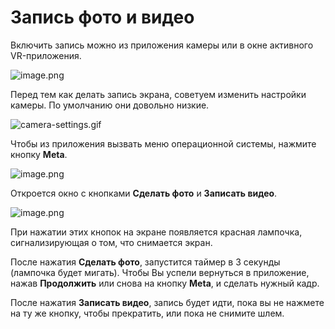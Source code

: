 # Запись фото и видео

Включить запись можно из приложения камеры или в окне активного VR-приложения.

![image.png](image%203.png)

Перед тем как делать запись экрана, советуем изменить настройки камеры. По умолчанию они довольно низкие.

![camera-settings.gif](camera-settings.gif)

Чтобы из приложения вызвать меню операционной системы, нажмите кнопку **Meta**.

![image.png](image%204.png)

Откроется окно с кнопками **Сделать фото** и **Записать видео**.

![image.png](image%205.png)

При нажатии этих кнопок на экране появляется красная лампочка, сигнализирующая о том, что снимается экран.

После нажатия **Сделать фото**, запустится таймер в 3 секунды (лампочка будет мигать). Чтобы Вы успели вернуться в приложение, нажав **Продолжить** или снова на кнопку **Meta**, и сделать нужный кадр.

После нажатия **Записать видео**, запись будет идти, пока вы не нажмете на ту же кнопку, чтобы прекратить, или пока не снимите шлем.